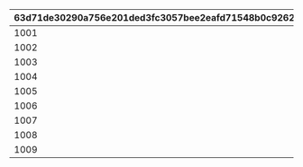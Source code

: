 |63d71de30290a756e201ded3fc3057bee2eafd71548b0c9262661b5bce381a96|92762c5b63e28519fa23487e3b00911a3c821d1a9909cc07cd20644ca339c2b2|7962afbb217a543c4f1f23f66043c8f1a0c2696e3101f7428b48e70041ad3cc1|6506df829dbd10539a7d4f764331c1521305bc68c46bf9a6b5fcc21d2df22b4c|cbe1ee8a82304b4b841fb7ad2778b55ecb536511d2ae66a2c1a548d8f009f30a|b2f96152f70192fc0da9d27984d40846b8a89fc24be6e6e373bf1f6f46fc5a92|7f20026e16aee214830a4a27091dcdd3dd4e751e09f1f373c3d9847124d62630|
| --- | --- | --- | --- | --- | --- | --- |
|1001|2023/09/12|2023/09/11 23:59:59|2023/09/15 11:59:59|2023/09/12 15:00:00|2023/09/10 23:59:59|2023/09/07 12:00:00|
|1002|2023/10/10|2023/10/09 23:59:59|2023/10/13 11:59:59|2023/10/10 15:00:00|2023/10/08 23:59:59|2023/10/05 12:00:00|
|1003|2023/11/09|2023/11/08 23:59:59|2023/11/12 11:59:59|2023/11/09 15:00:00|2023/11/07 23:59:59|2023/11/04 12:00:00|
|1004|2023/12/11|2023/12/10 23:59:59|2023/12/14 11:59:59|2023/12/11 15:00:00|2023/12/09 23:59:59|2023/12/06 12:00:00|
|1005|2024/01/10|2024/01/09 23:59:59|2024/01/13 11:59:59|2024/01/10 15:00:00|2024/01/08 23:59:59|2024/01/05 12:00:00|
|1006|2024/02/08|2024/02/07 23:59:59|2024/02/11 11:59:59|2024/02/08 15:00:00|2024/02/06 23:59:59|2024/02/03 12:00:00|
|1007|2024/03/11|2024/03/10 23:59:59|2024/03/14 11:59:59|2024/03/11 15:00:00|2024/03/09 23:59:59|2024/03/06 12:00:00|
|1008|2024/04/09|2024/04/08 23:59:59|2024/04/12 11:59:59|2024/04/09 15:00:00|2024/04/07 23:59:59|2024/04/04 12:00:00|
|1009|2024/05/08|2024/05/07 23:59:59|2024/05/11 11:59:59|2024/05/08 15:00:00|2024/05/06 23:59:59|2024/05/03 12:00:00|